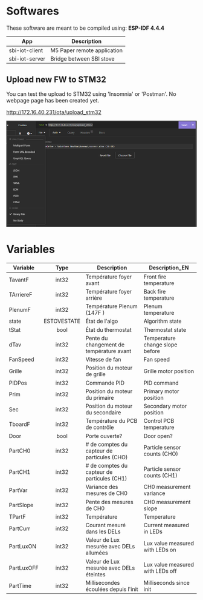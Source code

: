 # Softwares

These software are meant to be compiled using: **ESP-IDF 4.4.4**

| App            | Description                 |
|----------------|-----------------------------|
| sbi-iot-client | M5 Paper remote application |
| sbi-iot-server | Bridge between SBI stove    |

## Upload new FW to STM32

You can test the upload to STM32 using 'Insomnia' or 'Postman'.
No webpage page has been created yet.

http://172.16.40.231/ota/upload_stm32

![](./readme-assets/post-upload-stm32.png)

# Variables

|Variable 		|Type		|Description							 | Description_EN	|
| ------------- |:--------:	|----------------------------------------|---------------|
|TavantF		|int32		|Température foyer avant				 | Front fire temperature|
|TArriereF		|int32		|Température foyer arrière				 | Back fire temperature|
|PlenumF		|int32		|Température Plenum (147F )			     | Plenum temperature|
|state			|ESTOVESTATE|État de l'algo						     | Algorithm state|
|tStat 			|bool		|État du thermostat					     | Thermostat state|
|dTav			|int32		|Pente du changement de température avant| Temperature change slope before|
|FanSpeed		|int32		|Vitesse de fan						     | Fan speed|
|Grille			|int32		|Position du moteur de grille			 | Grille motor position|
|PIDPos			|int32		|Commande PID							 | PID command|
|Prim			|int32		|Position du moteur du primaire		     | Primary motor position|
|Sec			|int32		|Position du moteur du secondaire		 | Secondary motor position|
|TboardF		|int32		|Température du PCB de contrôle		     | Control PCB temperature|
|Door			|bool		|Porte ouverte?						     | Door open?|
|PartCH0		|int32		|# de comptes du capteur de particules (CHO)| Particle sensor counts (CHO)|
|PartCH1		|int32		|# de comptes du capteur de particules (CH1)| Particle sensor counts (CH1)|
|PartVar		|int32		|Variance des mesures de CH0			 | CH0 measurement variance|
|PartSlope		|int32		|Pente des mesures de CH0				 | CH0 measurement slope|
|TPartF			|int32		|Température							 | Temperature|
|PartCurr		|int32		|Courant mesuré dans les DELs			 | Current measured in LEDs|
|PartLuxON		|int32		|Valeur de Lux mesurée avec DELs allumées| Lux value measured with LEDs on|
|PartLuxOFF		|int32		|Valeur de Lux mesurée avec DELs éteintes| Lux value measured with LEDs off|
|PartTime		|int32		|Millisecondes écoulées depuis l'init	 | Milliseconds since init|